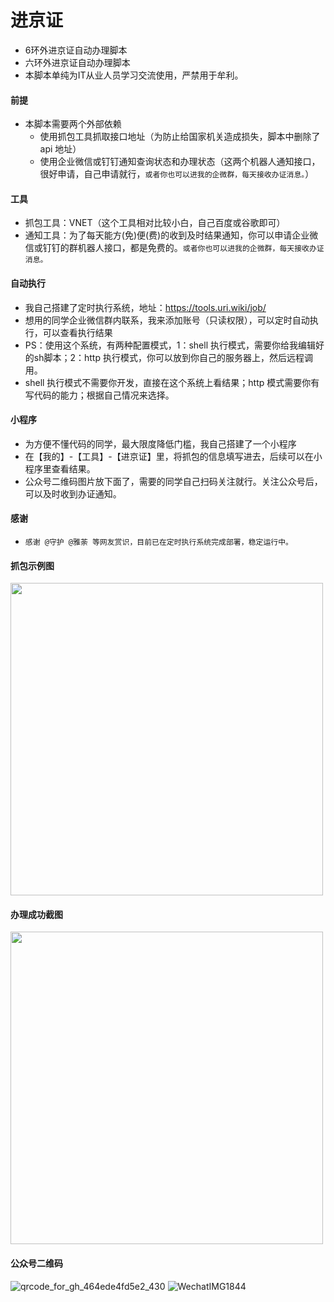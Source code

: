 # 进京证
- 6环外进京证自动办理脚本
- 六环外进京证自动办理脚本
- 本脚本单纯为IT从业人员学习交流使用，严禁用于牟利。

#### 前提
- 本脚本需要两个外部依赖
  - 使用抓包工具抓取接口地址（为防止给国家机关造成损失，脚本中删除了 api 地址）
  - 使用企业微信或钉钉通知查询状态和办理状态（这两个机器人通知接口，很好申请，自己申请就行，```或者你也可以进我的企微群，每天接收办证消息。```）

#### 工具
- 抓包工具：VNET（这个工具相对比较小白，自己百度或谷歌即可）
- 通知工具：为了每天能方(免)便(费)的收到及时结果通知，你可以申请企业微信或钉钉的群机器人接口，都是免费的。```或者你也可以进我的企微群，每天接收办证消息。```

#### 自动执行
- 我自己搭建了定时执行系统，地址：https://tools.uri.wiki/job/
- 想用的同学企业微信群内联系，我来添加账号（只读权限），可以定时自动执行，可以查看执行结果
- PS：使用这个系统，有两种配置模式，1：shell 执行模式，需要你给我编辑好的sh脚本；2：http 执行模式，你可以放到你自己的服务器上，然后远程调用。
- shell 执行模式不需要你开发，直接在这个系统上看结果；http 模式需要你有写代码的能力；根据自己情况来选择。

#### 小程序
- 为方便不懂代码的同学，最大限度降低门槛，我自己搭建了一个小程序
- 在【我的】-【工具】-【进京证】里，将抓包的信息填写进去，后续可以在小程序里查看结果。
- 公众号二维码图片放下面了，需要的同学自己扫码关注就行。关注公众号后，可以及时收到办证通知。

#### 感谢
- ```感谢 @守护 @雅荼 等网友赏识，目前已在定时执行系统完成部署，稳定运行中。```

#### 抓包示例图
<img src="https://user-images.githubusercontent.com/12424760/177174535-c1cd0b16-a0d6-42e1-9638-db32277f5e49.jpeg" height="500px"/>

#### 办理成功截图
<img src="https://user-images.githubusercontent.com/12424760/177170494-e2f05493-224f-4030-ba14-1376323c269f.png" height="500px"/>

#### 公众号二维码
![qrcode_for_gh_464ede4fd5e2_430](https://github.com/woodheader/jjz/assets/12424760/fd4169d0-4268-4d88-b008-035f4cc36345)
![WechatIMG1844](https://github.com/woodheader/jjz/assets/12424760/2b307106-a2d9-4a3f-b27b-9cb68360de14)



